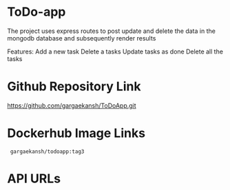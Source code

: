 # ToDo-app

The project uses express routes to post update and delete the data in the mongodb database and subsequently render results 

Features:
Add a new task 
Delete a tasks 
Update tasks as done
Delete all the tasks



# Github Repository Link
  https://github.com/gargaekansh/ToDoApp.git


  # Dockerhub Image Links  

     gargaekansh/todoapp:tag3   
     
  # API URLs
